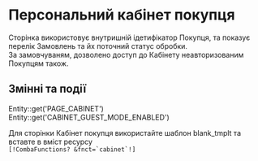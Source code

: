 # Персональний кабінет покупця #

Сторінка використовує внутришній ідетифікатор Покупця, та показує перелік Замовлень та йх поточний статус обробки.  
За замовчуваням, дозволено доступ до Кабінету неавторизованим Покупцям також. 

## Змінні та події ##
Entity::get('PAGE_CABINET')  
Entity::get('CABINET_GUEST_MODE_ENABLED')  


Для сторінки Кабінет покупця використайте шаблон blank_tmplt та вставте в вміст ресурсу  
```[!CombaFunctions? &fnct=`cabinet`!]```  

